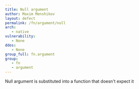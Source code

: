 ```yaml
---
title: Null argument
author: Maxim Menshikov
layout: defect
permalink: /fn/argument/null
arch:
   - native
vulnerability:
   - None
ddos:
   - None
group_full: fn.argument
group:
   - fn
   - argument
---
```


Null argument is substituted into a function that doesn't expect it
